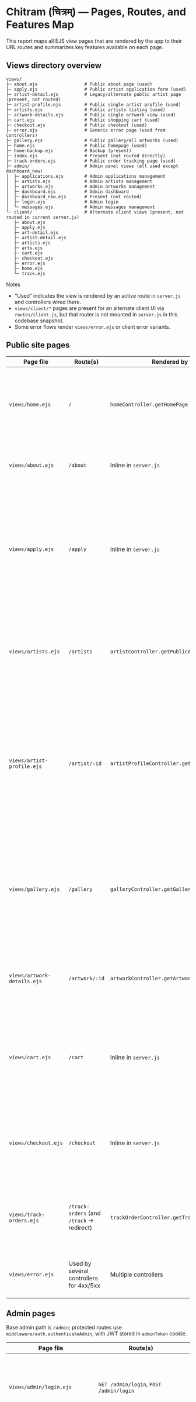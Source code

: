 # Chitram (चित्रम्) — Pages, Routes, and Features Map

This report maps all EJS view pages that are rendered by the app to their URL routes and summarizes key features available on each page.

## Views directory overview

```
views/
├─ about.ejs                  # Public about page (used)
├─ apply.ejs                  # Public artist application form (used)
├─ artist-detail.ejs          # Legacy/alternate public artist page (present, not routed)
├─ artist-profile.ejs         # Public single artist profile (used)
├─ artists.ejs                # Public artists listing (used)
├─ artwork-details.ejs        # Public single artwork view (used)
├─ cart.ejs                   # Public shopping cart (used)
├─ checkout.ejs               # Public checkout (used)
├─ error.ejs                  # Generic error page (used from controllers)
├─ gallery.ejs                # Public gallery/all artworks (used)
├─ home.ejs                   # Public homepage (used)
├─ home-backup.ejs            # Backup (present)
├─ index.ejs                  # Present (not routed directly)
├─ track-orders.ejs           # Public order tracking page (used)
├─ admin/                     # Admin panel views (all used except dashboard_new)
│  ├─ applications.ejs        # Admin applications management
│  ├─ artists.ejs             # Admin artists management
│  ├─ artworks.ejs            # Admin artworks management
│  ├─ dashboard.ejs           # Admin dashboard
│  ├─ dashboard_new.ejs       # Present (not routed)
│  ├─ login.ejs               # Admin login
│  └─ messages.ejs            # Admin messages management
└─ client/                    # Alternate client views (present, not routed in current server.js)
   ├─ about.ejs
   ├─ apply.ejs
   ├─ art-detail.ejs
   ├─ artist-detail.ejs
   ├─ artists.ejs
   ├─ arts.ejs
   ├─ cart.ejs
   ├─ checkout.ejs
   ├─ error.ejs
   ├─ home.ejs
   └─ track.ejs
```

Notes
- “Used” indicates the view is rendered by an active route in `server.js` and controllers wired there.
- `views/client/*` pages are present for an alternate client UI via `routes/client.js`, but that router is not mounted in `server.js` in this codebase snapshot.
- Some error flows render `views/error.ejs` or client error variants.

## Public site pages

| Page file | Route(s) | Rendered by | Features and data (detailed) |
|---|---|---|---|
| `views/home.ejs` | `/` | `homeController.getHomePage` | Shows site stats: daily page views, total active artists, total listed arts, total orders. Updates today’s page view counter. Displays latest 5 artworks (name, cost, image, category, artist name) pulled with a LEFT JOIN. Provides a welcoming landing section for the art platform. |
| `views/about.ejs` | `/about` | Inline in `server.js` | Static info about the platform. Minimal dynamic data. Page view tracked globally via other controllers only; this route renders directly without controller logic. |
| `views/apply.ejs` | `/apply` | Inline in `server.js` | Public artist application form page. Expected to POST to the API mounted at `/api/applications` (`routes/applications.js`): endpoints include `POST /api/applications/apply` and `POST /api/applications/submit` with image upload support (multer). Includes fields such as name, age, start year, school/college, location, socials, bio, message, and profile picture. Validation on server ensures email uniqueness and basic format. |
| `views/artists.ejs` | `/artists` | `artistController.getPublicArtists` | Lists active artists with derived data: short bio (first 5 words + …), years of experience (current year − started), location string (city, district fallback), counts of total/available/sold artworks. Optimized grouping query and aggregation. Likely supports basic navigation and “view profile” actions. |
| `views/artist-profile.ejs` | `/artist/:id` | `artistProfileController.getArtistProfile` | Detailed public profile for a single active artist. Shows profile info (name, district, school/college, bio, social links parsed from JSON), computed experience years, safe profile pictures (validated against uploads folder with graceful fallback), and the artist’s artworks across statuses (listed/ordered/sold). Artworks include formatted cost (₹), image path validation, size, color type (mapped to user-friendly label), and upload dates. Errors render `views/error.ejs`. |
| `views/gallery.ejs` | `/gallery` | `galleryController.getGalleryArtworks` | Gallery of all listed artworks by active artists, sorted newest first. Each item has id, name, image, cost, category, description, work hours, size, color type, upload time, and artist info. Page can integrate front-end filtering/search with APIs: `GET /api/gallery/search?q=&sortBy=&category=` and `GET /api/gallery/categories` for dynamic dropdown options. Error states display a friendly message. |
| `views/artwork-details.ejs` | `/artwork/:id` | `artworkController.getArtworkDetails` | Single artwork detail with joined artist info. Server formats currency, validates images, computes relative “time ago,” and exposes artist id/name/profile image for linking to their profile. Error cases render a descriptive error page. |
| `views/cart.ejs` | `/cart` | Inline in `server.js` | Client-side cart powered by `public/js/cart.js` using `localStorage` under key `chitram_cart`. Features: add/remove, badge count updates, total calculation, and toast-style notifications. Items store `unique_id`, `art_name`, `cost`, `art_image`, artist info. The helper can also extract artwork data from DOM on detail pages. |
| `views/checkout.ejs` | `/checkout` | Inline in `server.js` | Checkout UI. In this build, server exposes `POST /api/orders` (from `orderController.createOrder`) to place orders with server-side validation of fields and item array. Some alternate endpoints exist in `clientController` (`/api/orders/create`) but are not mounted here. |
| `views/track-orders.ejs` | `/track-orders` (and `/track` → redirect) | `trackOrderController.getTrackOrdersPage` | Order tracking UI. Front-end should call `POST /api/track-order` with `{ order_id, email }`. Server validates, fetches order, parses JSON items, formats date/time, and returns a normalized order payload. Friendly errors for invalid input or not found. |
| `views/error.ejs` | Used by several controllers for 4xx/5xx | Multiple controllers | Generic error page with `title` and `error` message. Rendered on missing or invalid IDs (e.g., artist/artwork) and on unhandled exceptions. |

## Admin pages

Base admin path is `/admin`; protected routes use `middleware/auth.authenticateAdmin`, with JWT stored in `adminToken` cookie.

| Page file | Route(s) | Rendered by | Features and data (detailed) |
|---|---|---|---|
| `views/admin/login.ejs` | `GET /admin/login`, `POST /admin/login` | Inline for GET, `adminController.adminLogin` for POST | Login screen for admins. POST verifies username/password (bcrypt), updates last login, generates JWT, sets `adminToken` httpOnly cookie, and redirects to dashboard. Shows error messages for invalid creds or exceptions. Logout clears cookie and redirects to login. |
| `views/admin/dashboard.ejs` | `GET /admin/dashboard` | `adminController.getDashboardData` | KPI overview: total artists, total arts, arts sold/delivered, total and new/processing orders, total/unread contact messages, total/today page views. All computed via aggregate queries and rendered together. |
| `views/admin/artists.ejs` | `GET /admin/artists` (+ JSON APIs) | `artistController.getAllArtists` | Admin list of artists (non-deleted), with columns like name, age, start year, education, location, email/phone, socials, counts (uploaded/sold), bio snippet, status, joined date. Related JSON APIs: `GET /admin/artists/search` (search by name/email/bio with ranking), `GET /admin/artists/:id`, `POST /admin/artists` (create with optional profile picture upload), `PUT /admin/artists/:id` (update with optional new picture and safe deletion of old), `DELETE /admin/artists/:id` (soft delete). |
| `views/admin/artworks.ejs` | `GET /admin/artworks` (+ JSON APIs) | `artworkController.getAllArtworks` | Admin artworks grid/list with joined artist info. JSON utilities: `GET /admin/artworks/search` (search/filter by name/artist/category/description, status, sort), `GET /admin/artworks/categories` (distinct categories), `GET /admin/artworks/api/artists` (for dropdown), `GET /admin/artworks/:id`, `POST /admin/artworks` (create; image required), `PUT /admin/artworks/:id` (update; optional new image, cleans old), `DELETE /admin/artworks/:id` (soft delete with artist counts update). |
| `views/admin/orders.ejs` | `GET /admin/orders` (+ JSON APIs) | `orderController.getAllOrders` | Orders table with parsed `item_list` JSON, showing customer details, amounts, item count, timestamps, and status. JSON endpoints: `GET /admin/orders/:id` (details), `PUT /admin/orders/:id/status` (transitions with timestamp updates for seen/delivered), `DELETE /admin/orders/:id`. |
| `views/admin/messages.ejs` | `GET /admin/messages`, `GET /admin/messages/archive` (+ JSON APIs) | `messageController.getAllMessages`, `getArchivedMessages` | Contact messages inbox/archive. Each entry includes name, email/phone, subject, message, status, and created_at. JSON endpoints: `GET /admin/messages/:id` (auto-marks unread as read), `PUT /admin/messages/:id/status` (unread/read/archived), `DELETE /admin/messages/:id`. |
| `views/admin/applications.ejs` | `GET /admin/applications`, `GET /admin/applications/approved`, `GET /admin/applications/rejected` (+ JSON APIs) | `applicationController.*` | Manage artist applications. Lists pending/under_review (default), approved, and rejected. Actions update status (with optional rejection reason) via `PUT/POST /admin/applications/:id/status`. On approval, server attempts to create an `artists` record and copies profile picture from `uploads/applications` to `uploads/profiles` with safe directory creation. `GET /admin/applications/:id` returns full JSON. `DELETE /admin/applications/:id` removes record (and tries to remove image file if present). |

## API endpoints used by pages (quick reference)

Public/Client
- Search/filter gallery: `GET /api/gallery/search`, `GET /api/gallery/categories`
- Contact: `POST /api/contact`
- Order create: `POST /api/orders` (server.js) — for checkout
- Track order: `POST /api/track-order` — for track-orders page
- Artist application: `POST /api/applications/apply` or `POST /api/applications/submit` (with image upload)

Admin
- Nested under `/admin/*` as detailed in the Admin pages table.

## Observations and notes
- Two parallel client view sets exist: top-level `views/*.ejs` (actively used) and `views/client/*.ejs` (not wired in `server.js`). The `routes/client.js` and `controllers/clientController.js` correspond to the `views/client/*` pages and expose additional JSON endpoints like `/api/arts/details`, `/api/arts/recommended`, `/api/orders/create`, `/api/orders/track`. They’re unused unless that router is mounted.
- `views/admin/dashboard_new.ejs` is present but not routed; admin dashboard uses `views/admin/dashboard.ejs`.
- Error handling: controllers often render `views/error.ejs` with friendly messages and status-specific titles; the Express 404/500 handlers in `server.js` return plain HTML strings.
- Static assets served from `public/` and `uploads/` (profiles, artworks, applications). Image paths in detail pages are validated with disk existence checks and fallbacks to placeholders.
- Cart is entirely client-side via `public/js/cart.js` and data extraction utilities, showing toasts and keeping a badge count in the navbar.

---
Generated from current code (controllers/routes/server) to reflect the actual pages being rendered and their features.
